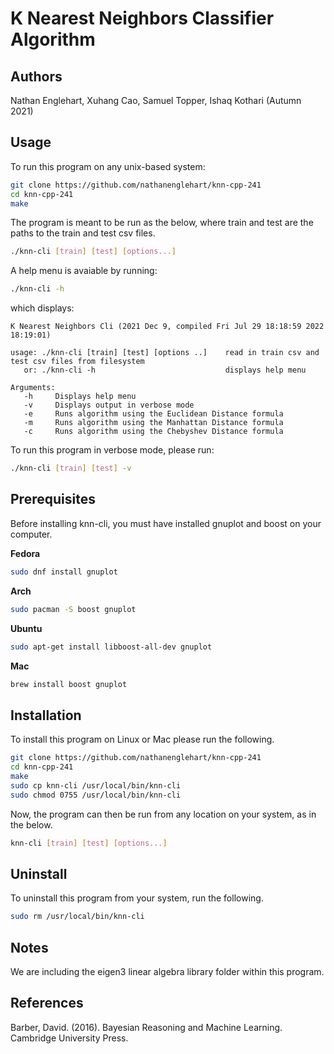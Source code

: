 # K Nearest Neighbors Classifier Algorithm

## Authors

Nathan Englehart, Xuhang Cao, Samuel Topper, Ishaq Kothari (Autumn 2021)

## Usage

To run this program on any unix-based system:

```bash
git clone https://github.com/nathanenglehart/knn-cpp-241
cd knn-cpp-241
make
```

The program is meant to be run as the below, where train and test are the paths to the train and test csv files.

```bash
./knn-cli [train] [test] [options...]
```

A help menu is avaiable by running:

```bash
./knn-cli -h
```

which displays:
```
K Nearest Neighbors Cli (2021 Dec 9, compiled Fri Jul 29 18:18:59 2022 18:19:01)

usage: ./knn-cli [train] [test] [options ..]    read in train csv and test csv files from filesystem
   or: ./knn-cli -h                             displays help menu

Arguments:
   -h     Displays help menu
   -v     Displays output in verbose mode
   -e     Runs algorithm using the Euclidean Distance formula
   -m     Runs algorithm using the Manhattan Distance formula
   -c     Runs algorithm using the Chebyshev Distance formula
```

To run this program in verbose mode, please run:

```bash
./knn-cli [train] [test] -v 
```

## Prerequisites

Before installing knn-cli, you must have installed gnuplot and boost on your computer. 

**Fedora**

```bash
sudo dnf install gnuplot
```

**Arch**

```bash
sudo pacman -S boost gnuplot
```

**Ubuntu**

```bash
sudo apt-get install libboost-all-dev gnuplot
```

**Mac**

```bash
brew install boost gnuplot
```

## Installation

To install this program on Linux or Mac please run the following.

```bash
git clone https://github.com/nathanenglehart/knn-cpp-241
cd knn-cpp-241
make
sudo cp knn-cli /usr/local/bin/knn-cli
sudo chmod 0755 /usr/local/bin/knn-cli
```

Now, the program can then be run from any location on your system, as in the below.

```bash
knn-cli [train] [test] [options...]
```

## Uninstall

To uninstall this program from your system, run the following.

```bash
sudo rm /usr/local/bin/knn-cli
```

## Notes

We are including the eigen3 linear algebra library folder within this program. 

## References

Barber, David. (2016). Bayesian Reasoning and Machine Learning. Cambridge University Press.
